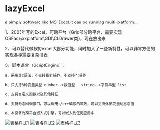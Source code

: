 ﻿# lazyExcel
a simply software like MS-Excel.it can be running muiti-platform...

1、2005年写的Excel，可跨平台（Grid部分跨平台，需要实现OSFace\xxplatform\GDI\CLDrawer类），现在放出来

2、可以替代微软的excel大部分功能，同时加入了一些新特性，可以非常方便的实现各种需要复杂报表

3、脚本语言（ScriptEngine）:

	a、采用类c语法，不支持指针操作，不支持?:操作
	
	b、只支持3种变量类型 number-->数值型   string-->字符串型 list
	
	c、支持自定义函数以及其他特征；
	
	d、支持动态回调接口，可以调用c/c++编写的函数，可以支持外部变量动态求值
	
	e、本引擎为跨平台嵌入式引擎，可以嵌入到任何应用中
	
![表格样式1](https://github.com/lazy-luo/lazyExcel/readme_res/lazyExecl03.png)
![表格样式2](https://github.com/lazy-luo/lazyExcel/readme_res/lazyExecl02.png)
![表格样式3](https://github.com/lazy-luo/lazyExcel/readme_res/lazyExecl01.png)
